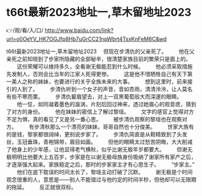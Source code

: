 # t66t最新2023地址一,草木留地址2023

👉/观/看/入/口/ http://www.baidu.com/link?url=o0OeYV_HK7OGJfp8Hb7uGrCC21npWbrt4TsxKnFeM6C&wd

t66t最新2023地址一,草木留地址2023
　但现在步清仇的父亲死了。
　　他在父亲死之前知晓到了步家所隐藏的全部秘辛，很清楚家族目前的繁荣只是面上的。
　　这份荣耀可以维持多久，全看谢无极能忍到什么时候。
　　他必须采取措施先发制人，否则会比当年的江家人死得更惨。
　　这是他不惜牺牲自己有天下第一美人之称的妹妹，也要进行的关乎全族未来的大事。
　　想到这里时，前来接引的人到了。
　　步清仇听到一个女子的声音，音如杏雨，清清泠泠，让人莫名有些不寒而栗。
　　步清仇颦眉望去，对上一双黑葡萄般大而深邃的眼睛。
　　他一怔，如同凝着墨色的漩涡，片刻后回过神来，透过她眉心的观音痣，猜到了对方的身份。
　　他在妹妹的密信上了解过黎瑶。
　　文字的感官上觉得对方不足为惧，真的看见了又是另一番心思。
　　被步清仇观察的黎瑶也在观察对方。
　　有步清秋那么一个漂亮的妹妹，哥哥自然也十分俊美。
　　世家大族有的是钱，黎家都很阔绰，更别说步家了。
　　步清仇简直是从鞋精致到了头发丝，玉冠垂珠，青袍锦带，眉目如画。
　　但他的眼睛太过愁苦阴晦，大大削减了他身上的少年感，让他显得老气横秋，似乎比谢无极年岁都要大。
　　但谢无极明明比他要大上五百岁，步家是在以谢无极母族身份吸纳了谢家所有家产之后，才逐渐强大起来。家族稳定之后，那时的步家家主才有心思生子。
　　“步家主。”
　　他们在底下耽误的时间太长了，黎瑶主动打破了沉默。
　　谢无极是个时间观念很重的人，意思是——别人不能错过与他约定的时间半秒，但他却可以无限期的拖延。
　　反正就很双标。
